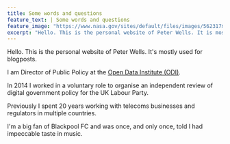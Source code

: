 ```yaml
---
title: Some words and questions
feature_text: | Some words and questions
feature_image: "https://www.nasa.gov/sites/default/files/images/562317main_PIA14033_full.jpg"
excerpt: "Hello. This is the personal website of Peter Wells. It is mostly used for blogposts."
---
```


Hello. This is the personal website of Peter Wells. It's mostly used for blogposts.

I am Director of Public Policy at the [Open Data Institute (ODI)](https://theodi.org).

In 2014 I worked in a voluntary role to organise an independent review of digital government policy for the UK Labour Party.

Previously I spent 20 years working with telecoms businesses and regulators in multiple countries.  

I'm a big fan of Blackpool FC and was once, and only once, told I had impeccable taste in music.
